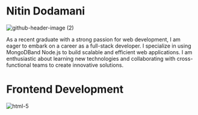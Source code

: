 # Nitin Dodamani
![github-header-image (2)](https://github.com/Nitin201/Nitin201/assets/60124943/809308d8-cb90-496d-8884-c392ea7c7533)





 As a recent graduate with a strong passion for web development, I am eager to embark on a career as a
full-stack developer. I specialize in using MongoDBand Node.js to build scalable and efficient web
applications. I am enthusiastic about learning new technologies and collaborating with cross-functional
teams to create innovative solutions.



# Frontend Development
![html-5](https://github.com/Nitin201/Nitin201/assets/60124943/8e50e2e2-5666-4d6b-abab-b8f51babc25e)

